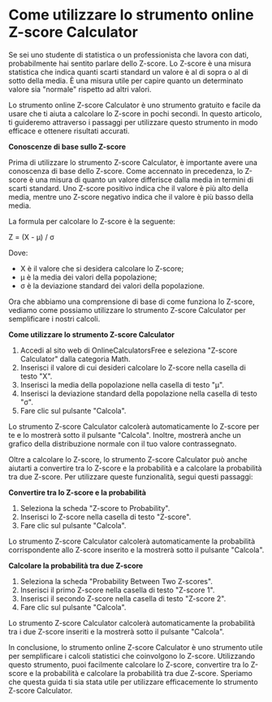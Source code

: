 Come utilizzare lo strumento online Z-score Calculator
======================================================

Se sei uno studente di statistica o un professionista che lavora con dati, probabilmente hai sentito parlare dello Z-score. Lo Z-score è una misura statistica che indica quanti scarti standard un valore è al di sopra o al di sotto della media. È una misura utile per capire quanto un determinato valore sia "normale" rispetto ad altri valori.

Lo strumento online Z-score Calculator è uno strumento gratuito e facile da usare che ti aiuta a calcolare lo Z-score in pochi secondi. In questo articolo, ti guideremo attraverso i passaggi per utilizzare questo strumento in modo efficace e ottenere risultati accurati.

**Conoscenze di base sullo Z-score**

Prima di utilizzare lo strumento Z-score Calculator, è importante avere una conoscenza di base dello Z-score. Come accennato in precedenza, lo Z-score è una misura di quanto un valore differisce dalla media in termini di scarti standard. Uno Z-score positivo indica che il valore è più alto della media, mentre uno Z-score negativo indica che il valore è più basso della media.

La formula per calcolare lo Z-score è la seguente:

Z = (X - μ) / σ

Dove:

- X è il valore che si desidera calcolare lo Z-score;
- μ è la media dei valori della popolazione;
- σ è la deviazione standard dei valori della popolazione.

Ora che abbiamo una comprensione di base di come funziona lo Z-score, vediamo come possiamo utilizzare lo strumento Z-score Calculator per semplificare i nostri calcoli.

**Come utilizzare lo strumento Z-score Calculator**

1. Accedi al sito web di OnlineCalculatorsFree e seleziona "Z-score Calculator" dalla categoria Math.
2. Inserisci il valore di cui desideri calcolare lo Z-score nella casella di testo "X".
3. Inserisci la media della popolazione nella casella di testo "μ".
4. Inserisci la deviazione standard della popolazione nella casella di testo "σ".
5. Fare clic sul pulsante "Calcola".

Lo strumento Z-score Calculator calcolerà automaticamente lo Z-score per te e lo mostrerà sotto il pulsante "Calcola". Inoltre, mostrerà anche un grafico della distribuzione normale con il tuo valore contrassegnato.

Oltre a calcolare lo Z-score, lo strumento Z-score Calculator può anche aiutarti a convertire tra lo Z-score e la probabilità e a calcolare la probabilità tra due Z-score. Per utilizzare queste funzionalità, segui questi passaggi:

**Convertire tra lo Z-score e la probabilità**

1. Seleziona la scheda "Z-score to Probability".
2. Inserisci lo Z-score nella casella di testo "Z-score".
3. Fare clic sul pulsante "Calcola".

Lo strumento Z-score Calculator calcolerà automaticamente la probabilità corrispondente allo Z-score inserito e la mostrerà sotto il pulsante "Calcola".

**Calcolare la probabilità tra due Z-score**

1. Seleziona la scheda "Probability Between Two Z-scores".
2. Inserisci il primo Z-score nella casella di testo "Z-score 1".
3. Inserisci il secondo Z-score nella casella di testo "Z-score 2".
4. Fare clic sul pulsante "Calcola".

Lo strumento Z-score Calculator calcolerà automaticamente la probabilità tra i due Z-score inseriti e la mostrerà sotto il pulsante "Calcola".

In conclusione, lo strumento online Z-score Calculator è uno strumento utile per semplificare i calcoli statistici che coinvolgono lo Z-score. Utilizzando questo strumento, puoi facilmente calcolare lo Z-score, convertire tra lo Z-score e la probabilità e calcolare la probabilità tra due Z-score. Speriamo che questa guida ti sia stata utile per utilizzare efficacemente lo strumento Z-score Calculator.